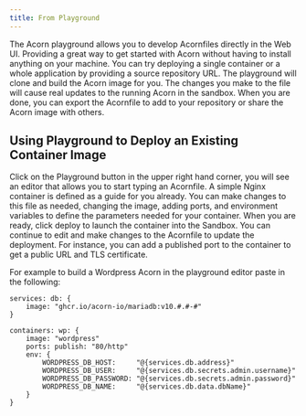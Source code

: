 ```yaml
---
title: From Playground
---
```


The Acorn playground allows you to develop Acornfiles directly in the Web UI. Providing a great way to get started with Acorn without having to install anything on your machine. You can try deploying a single container or a whole application by providing a source repository URL. The playground will clone and build the Acorn image for you. The changes you make to the file will cause real updates to the running Acorn in the sandbox. When you are done, you can export the Acornfile to add to your repository or share the Acorn image with others.

## Using Playground to Deploy an Existing Container Image

Click on the Playground button in the upper right hand corner, you will see an editor that allows you to start typing an Acornfile. A simple Nginx container is defined as a guide for you already. You can make changes to this file as needed, changing the image, adding ports, and environment variables to define the parameters needed for your container. When you are ready, click deploy to launch the container into the Sandbox. You can continue to edit and make changes to the Acornfile to update the deployment. For instance, you can add a published port to the container to get a public URL and TLS certificate.

For example to build a Wordpress Acorn in the playground editor paste in the following:

```acorn
services: db: {
    image: "ghcr.io/acorn-io/mariadb:v10.#.#-#"
}

containers: wp: {
    image: "wordpress"
    ports: publish: "80/http"
    env: {
        WORDPRESS_DB_HOST:     "@{services.db.address}"
        WORDPRESS_DB_USER:     "@{services.db.secrets.admin.username}"
        WORDPRESS_DB_PASSWORD: "@{services.db.secrets.admin.password}"
        WORDPRESS_DB_NAME:     "@{services.db.data.dbName}"
    }
}
```

<!--
## Using Playground to deploy an existing containerized application from a source repository

Click on the Playground button in the upper right hand corner, you will see an editor that allows you to start typing an Acornfile. On the right hand side of the Playground file view, there is a checkbox to read files from a git repo. Select that box, and then you can type in the repo URL and Acorn will clone the repo and build the Acorn image from the Acornfile in the editor. If there is an existing Acornfile in the repo, it will be ignored.

For example a simple Acornfile that will build the Dockerfile in the root of the repository, you can enter in the following:

```acorn
containers: myapp: {
    build: context: "."
}
```

The container defined in the file will be built during the Acorn build process. You can now click "Run" to launch the application into the Sandbox. You can continue to edit the Acornfile to configure the application container. You can also add additional services, containers, volumes, etc to completely define running the application through Acorn.
-->